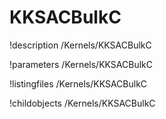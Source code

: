 <!-- MOOSE Documentation Stub: Remove this when content is added. -->

# KKSACBulkC
!description /Kernels/KKSACBulkC

!parameters /Kernels/KKSACBulkC

!listingfiles /Kernels/KKSACBulkC

!childobjects /Kernels/KKSACBulkC
